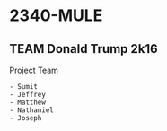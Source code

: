 # 2340-MULE
## TEAM Donald Trump 2k16

Project Team
    
    - Sumit
    - Jeffrey
    - Matthew 
    - Nathaniel
    - Joseph
